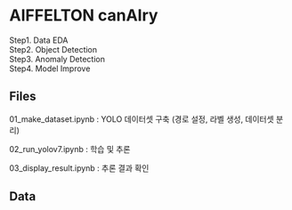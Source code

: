 # AIFFELTON canAIry
Step1. Data EDA<br/>
Step2. Object Detection<br/>
Step3. Anomaly Detection<br/>
Step4. Model Improve<br/>

## Files
01_make_dataset.ipynb
: YOLO 데이터셋 구축 (경로 설정, 라벨 생성, 데이터셋 분리)

02_run_yolov7.ipynb
: 학습 및 추론

03_display_result.ipynb
: 추론 결과 확인

## Data
